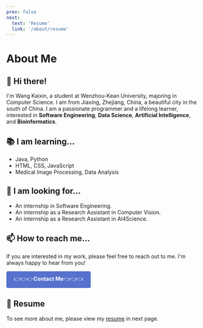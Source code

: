 ```yaml
---
prev: false
next:
  text: 'Resume'
  link: '/about/resume'
---
```

# About Me

## 👋 Hi there!

I'm Wang Kaixin, a student at Wenzhou-Kean University, majoring in Computer Science. I am from Jiaxing, Zhejiang, China, a beautiful city in the south of China. I am a passionate programmer and a lifelong learner, interested in **Software Engineering**, **Data Science**, **Artificial Intelligence**, and **Bioinformatics**.

## 📚 I am learning...

- Java, Python
- HTML, CSS, JavaScript
- Medical Image Processing, Data Analysis

## 👀 I am looking for...

- An internship in Software Engineering.
- An internship as a Research Assistant in Computer Vision.
- An internship as a Research Assistant in AI4Science.

## 📫 How to reach me...
If you are interested in my work, please feel free to reach out to me. I'm always happy to hear from you! <br>

<a href="/contact" class="contact-button" style="display: inline-block; padding: 10px 20px; background-color: #5672cd; color: white; text-decoration: none; border-radius: 4px; cursor: pointer;">👉👉👉<strong>Contact Me</strong>👈👈👈</a>

## 📄 Resume
To see more about me, please view my [resume](/about/resume) in next page.

